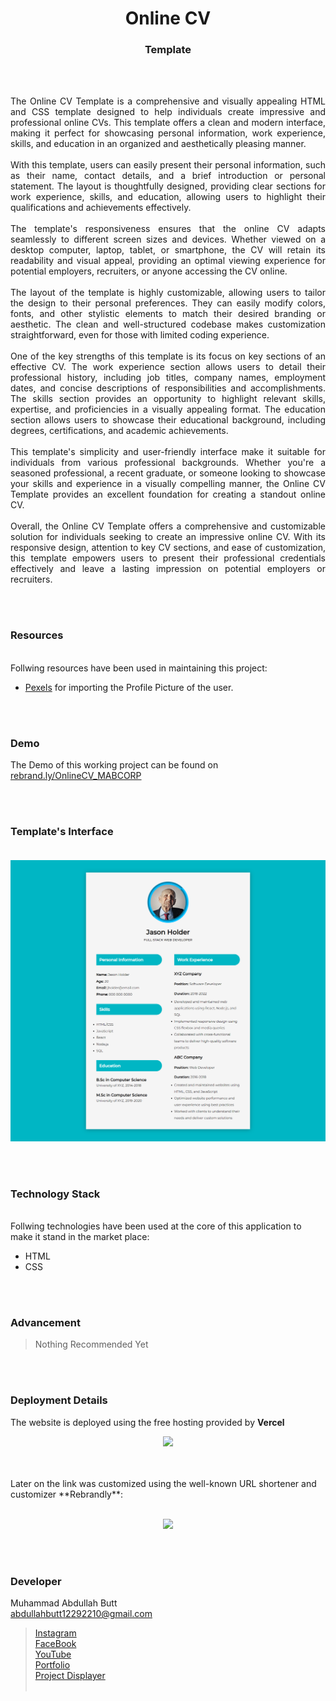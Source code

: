 <h1 align="center">
  Online CV
</h1>

<h3 align="center">
  Template
</h3>


<br><br>

<p align="justify">
The Online CV Template is a comprehensive and visually appealing HTML and CSS template designed to help individuals create impressive and professional online CVs. This template offers a clean and modern interface, making it perfect for showcasing personal information, work experience, skills, and education in an organized and aesthetically pleasing manner.
<br><br>
With this template, users can easily present their personal information, such as their name, contact details, and a brief introduction or personal statement. The layout is thoughtfully designed, providing clear sections for work experience, skills, and education, allowing users to highlight their qualifications and achievements effectively.
<br><br>
The template's responsiveness ensures that the online CV adapts seamlessly to different screen sizes and devices. Whether viewed on a desktop computer, laptop, tablet, or smartphone, the CV will retain its readability and visual appeal, providing an optimal viewing experience for potential employers, recruiters, or anyone accessing the CV online.
<br><br>
The layout of the template is highly customizable, allowing users to tailor the design to their personal preferences. They can easily modify colors, fonts, and other stylistic elements to match their desired branding or aesthetic. The clean and well-structured codebase makes customization straightforward, even for those with limited coding experience.
<br><br>
One of the key strengths of this template is its focus on key sections of an effective CV. The work experience section allows users to detail their professional history, including job titles, company names, employment dates, and concise descriptions of responsibilities and accomplishments. The skills section provides an opportunity to highlight relevant skills, expertise, and proficiencies in a visually appealing format. The education section allows users to showcase their educational background, including degrees, certifications, and academic achievements.
<br><br>
This template's simplicity and user-friendly interface make it suitable for individuals from various professional backgrounds. Whether you're a seasoned professional, a recent graduate, or someone looking to showcase your skills and experience in a visually compelling manner, the Online CV Template provides an excellent foundation for creating a standout online CV.
<br><br>
Overall, the Online CV Template offers a comprehensive and customizable solution for individuals seeking to create an impressive online CV. With its responsive design, attention to key CV sections, and ease of customization, this template empowers users to present their professional credentials effectively and leave a lasting impression on potential employers or recruiters.
</p>


<br><br>
<!-- ................................................................................................................................. -->



### Resources
<br>
Follwing resources have been used in maintaining this project:

- [Pexels](https://www.pexels.com/) for importing the Profile Picture of the user.


<br><br>
<!-- ................................................................................................................................. -->


### Demo
<p align="justify">
  The Demo of this working project can be found on <br>
  <a href="https://rebrand.ly/OnlineCV_MABCORP">rebrand.ly/OnlineCV_MABCORP</a>
</p>


<br><br>
<!-- ................................................................................................................................. -->



### Template's Interface<br><br>
![GUI for this Project](demo.png)


<br><br>
<!-- ................................................................................................................................. -->




### Technology Stack
<br>
Follwing technologies have been used at the core of this application to make it stand in the market place:

- HTML
- CSS


<br><br>
<!-- ................................................................................................................................. -->


### Advancement

> Nothing Recommended Yet

<br><br>
<!-- ................................................................................................................................. -->


### Deployment Details

The website is deployed using the free hosting provided by **Vercel**
<p align = "center">
  <img src = "https://branditechture.agency/brand-logos/wp-content/uploads/wpdm-cache/Vercel-900x0.png" width = "300">
</p>
<br><br>
Later on the link was customized using the well-known URL shortener and customizer **Rebrandly**:<br><br>
<p align = "center">
  <img src = "https://www.rebrandly.com/images/URL-Shortener.fileextension.svg" width = "300">
</p>


<br><br>
<!-- ................................................................................................................................. -->


### Developer

Muhammad Abdullah Butt <br>
abdullahbutt12292210@gmail.com <br>
> [Instagram](https://www.instagram.com/abdullah.butt.22/)<br>
> [FaceBook](https://www.facebook.com/profile.php?id=100076291614529)<br>
> [YouTube](https://www.youtube.com/channel/UCnuOFQyMywg-KuoN-lmav1Q)<br>
> [Portfolio](https://rebrand.ly/MuhammadAbdullahButt_MABCORP)<br>
> [Project Displayer]( https://rebrand.ly/ProjectDisplayer_MABCORP)
<br><br>
<!-- ................................................................................................................................. -->






